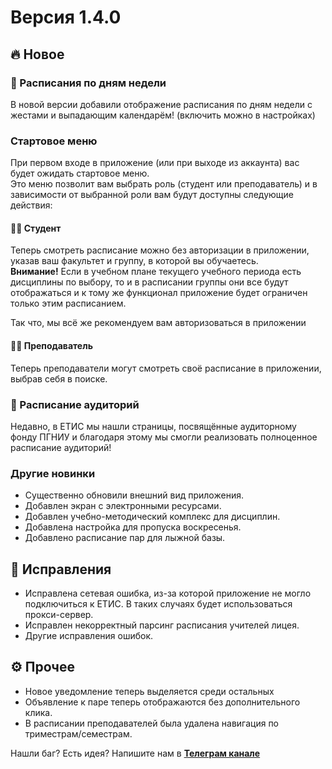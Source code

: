 # **Версия 1.4.0**

## 🔥 **Новое**

### 📅 Расписания по дням недели

В новой версии добавили отображение расписания по дням недели с жестами и выпадающим календарём!
(включить можно в настройках)

### Стартовое меню

При первом входе в приложение (или при выходе из аккаунта) вас будет ожидать стартовое меню.  
Это меню позволит вам выбрать роль (студент или преподаватель) и в зависимости от выбранной роли вам будут доступны следующие действия:

#### 👨‍🎓 Студент

Теперь смотреть расписание можно без авторизации в приложении, указав ваш факультет и группу, в которой вы обучаетесь.  
**Внимание!** Если в учебном плане текущего учебного периода есть дисциплины по выбору, то и в расписании группы они все будут отображаться и к тому же функционал приложение будет ограничен только этим расписанием.

Так что, мы всё же рекомендуем вам авторизоваться в приложении

#### 👨‍🏫 Преподаватель

Теперь преподаватели могут смотреть своё расписание в приложении, выбрав себя в поиске.

### 📅 Расписание аудиторий

Недавно, в ЕТИС мы нашли страницы, посвящённые аудиторному фонду ПГНИУ и благодаря этому мы смогли реализовать полноценное расписание аудиторий!

### Другие новинки

- Существенно обновили внешний вид приложения.
- Добавлен экран с электронными ресурсами.
- Добавлен учебно-методический комплекс для дисциплин.
- Добавлена настройка для пропуска воскресенья.
- Добавлено расписание пар для лыжной базы.

## 🐛 **Исправления**

- Исправлена сетевая ошибка, из-за которой приложение не могло подключиться к ЕТИС. В таких случаях будет использоваться прокси-сервер.
- Исправлен некорректный парсинг расписания учителей лицея.
- Другие исправления ошибок.

## ⚙️ **Прочее**

- Новое уведомление теперь выделяется среди остальных
- Объявление к паре теперь отображаются без дополнительного клика.
- В расписании преподавателей была удалена навигация по триместрам/семестрам.

Нашли баг? Есть идея? Напишите нам в [**Телеграм канале**](https://t.me/etis_mobile)
